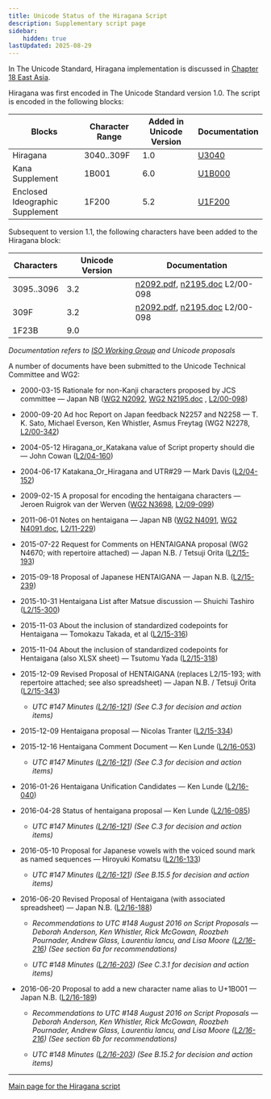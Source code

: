 ```yaml
---
title: Unicode Status of the Hiragana Script
description: Supplementary script page
sidebar:
    hidden: true
lastUpdated: 2025-08-29
---
```


In The Unicode Standard, Hiragana implementation is discussed in [Chapter 18 East Asia](http://www.unicode.org/versions/latest/ch18.pdf).

[comment]: # (end of intro)

[comment]: # (start of blocks)

Hiragana was first encoded in The Unicode Standard version 1.0. The script is encoded in the following blocks:

| Blocks | Character Range | Added in Unicode Version | Documentation |
| ------ | --------------- | ------------------------ | ------------- |
| Hiragana  |  3040..309F  |  1.0  |  [U3040](http://www.unicode.org/charts/PDF/U3040.pdf)  |
| Kana Supplement  |  1B001  |  6.0  |  [U1B000](http://www.unicode.org/charts/PDF/U1B000.pdf) |
| Enclosed Ideographic Supplement |  1F200  |  5.2  |  [U1F200](http://www.unicode.org/charts/PDF/U1F200.pdf) |

[comment]: # (end of blocks)

[comment]: # (start of chars)

Subsequent to version 1.1, the following characters have been added to the Hiragana block:

| Characters | Unicode Version | Documentation |
| ---------- | --------------- | ------------- |
| 3095..3096  |  3.2  |  [n2092.pdf](https://www.unicode.org/wg2/docs/n2092.pdf), [n2195.doc](https://www.unicode.org/wg2/docs/n2195.doc) L2/00-098  |
| 309F  |  3.2  |  [n2092.pdf](https://www.unicode.org/wg2/docs/n2092.pdf), [n2195.doc](https://www.unicode.org/wg2/docs/n2195.doc) L2/00-098  |
| 1F23B  |  9.0  |  |

_Documentation refers to [ISO Working Group](https://www.unicode.org/wg2/) and Unicode proposals_

[comment]: # (end of chars)

[comment]: # (start of rest)

A number of documents have been submitted to the Unicode Technical Committee and WG2:

- 2000-03-15 Rationale for non-Kanji characters proposed by JCS committee — Japan NB ([WG2 N2092](https://www.unicode.org/wg2/docs/n2092.pdf), [WG2 N2195.doc](https://www.unicode.org/wg2/docs/n2195.doc)    , [L2/00-098](http://www.unicode.org/cgi-bin/GetMatchingDocs.pl?L2/00-098))

- 2000-09-20 Ad hoc Report on Japan feedback N2257 and N2258 — T. K. Sato, Michael Everson, Ken Whistler, Asmus Freytag (WG2 N2278, [L2/00-342](http://www.unicode.org/cgi-bin/GetMatchingDocs.pl?L2/00-342))

- 2004-05-12 Hiragana_or_Katakana value of Script property should die — John Cowan ([L2/04-160](http://www.unicode.org/cgi-bin/GetMatchingDocs.pl?L2/04-160))

- 2004-06-17 Katakana_Or_Hiragana and UTR#29 — Mark Davis ([L2/04-152](http://www.unicode.org/cgi-bin/GetMatchingDocs.pl?L2/04-152))

- 2009-02-15 A proposal for encoding the hentaigana characters — Jeroen Ruigrok van der Werven ([WG2 N3698](https://www.unicode.org/wg2/docs/n3698.pdf), [L2/09-099](http://www.unicode.org/cgi-bin/GetMatchingDocs.pl?L2/09-099))

- 2011-06-01 Notes on hentaigana — Japan NB ([WG2 N4091](https://www.unicode.org/wg2/docs/n4091.pdf), [WG2 N4091.doc](https://www.unicode.org/wg2/docs/n4091.doc), [L2/11-229](http://www.unicode.org/cgi-bin/GetMatchingDocs.pl?L2/11-229))

- 2015-07-22 Request for Comments on HENTAIGANA proposal (WG2 N4670; with repertoire attached) — Japan N.B. / Tetsuji Orita ([L2/15-193](http://www.unicode.org/cgi-bin/GetMatchingDocs.pl?L2/15-193))

- 2015-09-18 Proposal of Japanese HENTAIGANA — Japan N.B. ([L2/15-239](http://www.unicode.org/cgi-bin/GetMatchingDocs.pl?L2/15-239))

- 2015-10-31 Hentaigana List after Matsue discussion — Shuichi Tashiro ([L2/15-300](http://www.unicode.org/cgi-bin/GetMatchingDocs.pl?L2/15-300))

- 2015-11-03 About the inclusion of standardized codepoints for Hentaigana — Tomokazu Takada, et al ([L2/15-316](http://www.unicode.org/cgi-bin/GetMatchingDocs.pl?L2/15-316))

- 2015-11-04 About the inclusion of standardized codepoints for Hentaigana (also XLSX sheet) — Tsutomu Yada ([L2/15-318](http://www.unicode.org/cgi-bin/GetMatchingDocs.pl?L2/15-318))

- 2015-12-09 Revised Proposal of HENTAIGANA (replaces L2/15-193; with repertoire attached; see also spreadsheet) — Japan N.B. / Tetsuji Orita ([L2/15-343](http://www.unicode.org/cgi-bin/GetMatchingDocs.pl?L2/15-343))

  - _UTC #147 Minutes ([L2/16-121](http://www.unicode.org/cgi-bin/GetMatchingDocs.pl?L2/16-121)) (See C.3 for decision and action items)_

- 2015-12-09 Hentaigana proposal — Nicolas Tranter ([L2/15-334](http://www.unicode.org/cgi-bin/GetMatchingDocs.pl?L2/15-334))

- 2015-12-16 Hentaigana Comment Document — Ken Lunde ([L2/16-053](http://www.unicode.org/cgi-bin/GetMatchingDocs.pl?L2/16-053))

  - _UTC #147 Minutes ([L2/16-121](http://www.unicode.org/cgi-bin/GetMatchingDocs.pl?L2/16-121)) (See C.3 for decision and action items)_

- 2016-01-26 Hentaigana Unification Candidates — Ken Lunde ([L2/16-040](http://www.unicode.org/cgi-bin/GetMatchingDocs.pl?L2/16-040))

- 2016-04-28 Status of hentaigana proposal — Ken Lunde ([L2/16-085](http://www.unicode.org/cgi-bin/GetMatchingDocs.pl?L2/16-085))

  - _UTC #147 Minutes ([L2/16-121](http://www.unicode.org/cgi-bin/GetMatchingDocs.pl?L2/16-121)) (See C.3 for decision and action items)_

- 2016-05-10 Proposal for Japanese vowels with the voiced sound mark as named sequences — Hiroyuki Komatsu ([L2/16-133](http://www.unicode.org/cgi-bin/GetMatchingDocs.pl?L2/16-133))

  - _UTC #147 Minutes ([L2/16-121](http://www.unicode.org/cgi-bin/GetMatchingDocs.pl?L2/16-121)) (See B.15.5 for decision and action items)_

- 2016-06-20 Revised Proposal of Hentaigana (with associated spreadsheet) — Japan N.B. ([L2/16-188](http://www.unicode.org/cgi-bin/GetMatchingDocs.pl?L2/16-188))

  - _Recommendations to UTC #148 August 2016 on Script Proposals — Deborah Anderson, Ken Whistler, Rick McGowan, Roozbeh Pournader, Andrew Glass, Laurentiu Iancu, and Lisa Moore ([L2/16-216](http://www.unicode.org/cgi-bin/GetMatchingDocs.pl?L2/16-216)) (See section 6a for recommendations)_

  - _UTC #148 Minutes ([L2/16-203](http://www.unicode.org/cgi-bin/GetMatchingDocs.pl?L2/16-203)) (See C.3.1 for decision and action items)_

- 2016-06-20 Proposal to add a new character name alias to U+1B001 — Japan N.B. ([L2/16-189](http://www.unicode.org/cgi-bin/GetMatchingDocs.pl?L2/16-189))

  - _Recommendations to UTC #148 August 2016 on Script Proposals — Deborah Anderson, Ken Whistler, Rick McGowan, Roozbeh Pournader, Andrew Glass, Laurentiu Iancu, and Lisa Moore ([L2/16-216](http://www.unicode.org/cgi-bin/GetMatchingDocs.pl?L2/16-216)) (See section 6b for recommendations)_

  - _UTC #148 Minutes ([L2/16-203](http://www.unicode.org/cgi-bin/GetMatchingDocs.pl?L2/16-203)) (See B.15.2 for decision and action items)_



<hr/>

[Main page for the Hiragana script](/scrlang/scripts/hira)

